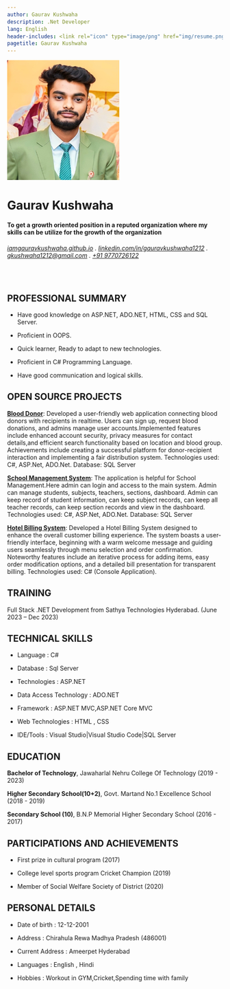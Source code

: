 ```yaml
---
author: Gaurav Kushwaha
description: .Net Developer
lang: English
header-includes: <link rel="icon" type="image/png" href="img/resume.png" />
pagetitle: Gaurav Kushwaha
---
```


![](<img/ gaurav.jpeg>)

Gaurav Kushwaha
==================


####  To get a growth oriented position in a reputed organization where my skills can be utilize for the growth of the organization

######  [iamgauravkushwaha.github.io](https://iamgauravkushwaha.github.io/) . [linkedin.com/in/gauravkushwaha1212](https://linkedin.com/in/gauravkushwaha1212) . [gkushwaha1212@gmail.com](mailto:gkushwaha1212@gmail.com) . [+91 9770726122](tel:+919770726122)
<br>

## PROFESSIONAL SUMMARY
- Have good knowledge on ASP.NET, ADO.NET, HTML, CSS and SQL Server.

- Proficient in OOPS.

- Quick learner, Ready to adapt to new technologies.

- Proficient in C# Programming Language.

- Have good communication and logical skills.

## OPEN SOURCE PROJECTS
**[Blood Donor](https://github.com/iamgauravkushwaha/Blood-Donor.git)**:  Developed a user-friendly web application connecting blood donors with recipients in realtime. Users can sign up, request blood donations, and admins manage user accounts.Implemented features include enhanced account security, privacy measures for contact details,and efficient search functionality based on location and blood group. Achievements include creating a successful platform for donor-recipient interaction and implementing a fair distribution system.
  Technologies used: C#, ASP.Net, ADO.Net. Database: SQL Server

**[School Management System](https://github.com/iamgauravkushwaha/School-Management-System.git)**:  The application is helpful for School Management.Here admin can login and access to the main system. Admin can manage students, subjects, teachers, sections, dashboard. Admin can keep record of student information, can keep subject records, can keep all teacher records, can keep section records and view in the dashboard.
  Technologies used: C#, ASP.Net, ADO.Net. Database: SQL Server

**[Hotel Billing System](https://github.com/iamgauravkushwaha/Hotel-Billing-System.git)**: Developed a Hotel Billing System designed to enhance the overall customer billing experience. The system boasts a user-friendly interface, beginning with a warm welcome message and guiding users seamlessly through menu selection and order confirmation. Noteworthy features include an iterative process for adding items, easy order modification options, and a detailed bill presentation for transparent billing.
  Technologies used: C# (Console Application).

## TRAINING
Full Stack .NET Development from Sathya Technologies Hyderabad.  (June 2023 – Dec 2023)

## TECHNICAL SKILLS
- Language : C#

- Database : Sql Server 

- Technologies : ASP.NET

- Data Access Technology : ADO.NET

- Framework : ASP.NET MVC,ASP.NET Core MVC

- Web Technologies : HTML , CSS

- IDE/Tools : Visual Studio|Visual Studio Code|SQL Server
  
## EDUCATION
**Bachelor of Technology**,  Jawaharlal Nehru College Of Technology (2019 - 2023)

**Higher Secondary School(10+2)**, Govt. Martand No.1 Excellence School (2018 - 2019)

**Secondary School (10)**, B.N.P Memorial Higher Secondary School (2016 - 2017)
 
## PARTICIPATIONS AND ACHIEVEMENTS

-   First prize in cultural program (2017)

-  College level sports program Cricket Champion (2019)

-  Member of Social Welfare Society of District (2020)

## PERSONAL DETAILS

- Date of birth : 12-12-2001

- Address : Chirahula Rewa Madhya Pradesh (486001)

- Current Address : Ameerpet Hyderabad

- Languages : English , Hindi

- Hobbies : Workout in GYM,Cricket,Spending time with family




 


